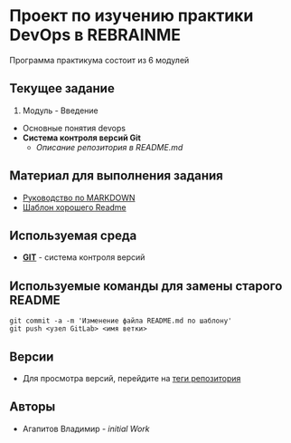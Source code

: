 # Проект по изучению практики DevOps в **REBRAINME**
Программа практикума состоит из 6 модулей
## Текущее задание
1. Модуль - Введение
  - Основные понятия devops
  - **Система контроля версий Git**
    - _Описание репозитория в README.md_
## Материал для выполнения задания
 - [Руководство по MARKDOWN](https://guides.github.com/features/mastering-markdown/)
 - [Шаблон хорошего Readme](https://gist.github.com/PurpleBooth/109311bb0361f32d87a2)
## Используемая среда
 - [**GIT**](https://git-scm.com/) - система контроля версий
## Используемые команды для замены старого README
```
git commit -a -m 'Изменение файла README.md по шаблону'
git push <узел GitLab> <имя ветки>
```
## Версии
 - Для просмотра версий, перейдите на [теги репозитория](https://github.com/VladimirSevero/rebrain-devops-task-checkout/tags)
## Авторы
 - Агапитов Владимир - _initial Work_
